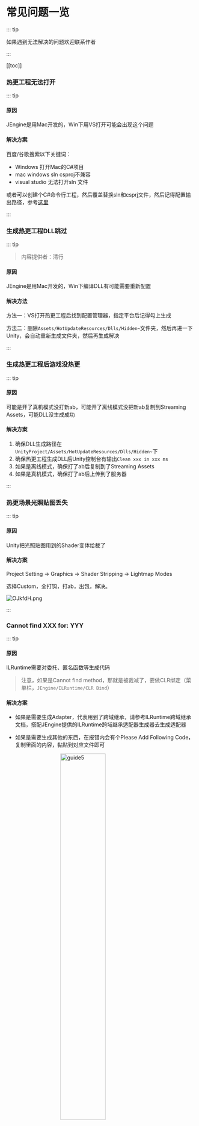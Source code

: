 # 常见问题一览

::: tip

如果遇到无法解决的问题欢迎联系作者

:::



[[toc]]



### 热更工程无法打开

::: tip

#### 原因

JEngine是用Mac开发的，Win下用VS打开可能会出现这个问题

#### 解决方案

百度/谷歌搜索以下关键词：

- Windows 打开Mac的C#项目
- mac windows sln csproj不兼容
- visual studio 无法打开sln 文件

或者可以创建个C#命令行工程，然后覆盖替换sln和csprj文件，然后记得配置输出路径，参考[这里](#生成热更工程后游戏没热更)

:::

### 生成热更工程DLL跳过

::: tip

> 内容提供者：清行

#### 原因

JEngine是用Mac开发的，Win下编译DLL有可能需要重新配置

#### 解决方法

方法一：VS打开热更工程后找到配置管理器，指定平台后记得勾上生成

方法二：删除```Assets/HotUpdateResources/Dlls/Hidden~```文件夹，然后再进一下Unity，会自动重新生成文件夹，然后再生成解决

:::



### 生成热更工程后游戏没热更

::: tip

#### 原因

可能是开了真机模式没打新ab，可能开了离线模式没把新ab复制到Streaming Assets，可能DLL没生成成功

#### 解决方案

1. 确保DLL生成路径在```UnityProject/Assets/HotUpdateResources/Dlls/Hidden~```下
2. 确保热更工程生成DLL后Unity控制台有输出```Clean xxx in xxx ms```
3. 如果是离线模式，确保打了ab后复制到了Streaming Assets
4. 如果是真机模式，确保打了ab后上传到了服务器

:::



### 热更场景光照贴图丢失

::: tip

#### 原因

Unity把光照贴图用到的Shader变体给裁了

#### 解决方案

Project Setting -> Graphics -> Shader Stripping -> Lightmap Modes

选择Custom，全打钩，打ab，出包，解决。

![OJkfdH.png](https://s1.ax1x.com/2022/05/09/OJkfdH.png)

:::



### Cannot find XXX for: **YYY**

::: tip

#### 原因

ILRuntime需要对委托、匿名函数等生成代码

> 注意，如果是Cannot find method，那就是被裁减了，要做CLR绑定（菜单栏，```JEngine/ILRuntime/CLR Bind```）

#### 解决方案

- 如果是需要生成Adapter，代表用到了跨域继承，请参考ILRuntime跨域继承文档，搭配JEngine提供的ILRuntime跨域继承适配器生成器去生成适配器

- 如果是需要生成其他的东西，在报错内会有个Please Add Following Code，复制里面的内容，黏贴到对应文件即可

  <img src="https://s1.ax1x.com/2020/07/14/Ut2RoD.png" alt="guide5" style="width:50%;margin-left:25%" />

  例如这里是```Cannot find Delegate Adapter```，那么只需要复制下面的代码，找到```Scripts/Helpers/RegisterDelegateAdapterHelper.cs```，将代码黏贴进去就好

  > 有的时候自动生成的代码，需要手动修改

:::



### 没找到这个资源的handler

:::tip

#### 原因

在切换场景时，会自动释放全部热更资源，若该热更资源已被释放，则会因为无法重复释放而出现该错误信息

#### 解决方案

忽略

:::



### 生成的适配器有报错

::: tip

#### 原因

如果继承了```MonoBehaviour```或其他Unity类型，生成的适配器可能会出现重复定义的方法

#### 解决方案

手动删除重复定义的方法即可（如同方法生成了2次，那么删除任意一个即可，需要保留一份）

:::



### 热更工程没办法使用```ScriptableObject```

::: tip

#### 原因

ScriptableObject需要在主工程定义，里面的字段无法热更，只能热更生成的数据配置（.asset文件）

#### 解决方案

在主工程定义ScriptableObject，或在热更工程用其他的代替

:::







### 热更工程没办法继承```IPointerXXXX```

::: tip

#### 原因

首先，跨域继承需要适配器，参考ILRuntime文档，其次，跨域不支持多继承，即不能同时在热更工程继承```MonoBehaviour```和```IPointerXXX```等接口

#### 解决方案

在主工程定义个类，继承这些需要继承的东西，然后用框架的ILRuntime跨域继承适配器生成器，生成该类的适配器，然后在热更工程继承该类

:::







### 热更工程没办法使用编辑器代码或使用了不生效

::: tip

#### 原因

热更工程是运行时环境，没必要使用，使用了也没效果

#### 解决方案

热更工程去掉编辑器代码

:::





### 热更工程没办法使用主工程Plugins内的代码

::: tip

#### 原因

没在热更工程引用对应代码

#### 解决方案

热更工程引用```UnityProject/Library/ScriptAssemblies/Assembly-CSharp-Firstpass.dll```

:::





### 热更工程没办法使用主工程内的代码

::: tip

#### 原因

没在热更工程引用对应代码

#### 解决方案

热更工程引用```UnityProject/Library/ScriptAssemblies/Assembly-CSharp.dll```

:::





### 热更工程没办法使用主工程Asmdef内的代码

::: tip

#### 原因

没在热更工程引用对应代码

#### 解决方案

热更工程引用```UnityProject/Library/ScriptAssemblies/Asmdef的名字.dll```

:::



### 热更工程部分Unity类型不存在

::: tip

#### 原因

因为Unity2018后对引擎代码进行了拆分，把不同功能拆分到了不同模块的DLL内，如```Animatior```，```Input```等类型都被拆分出去了，在热更工程内如果没引用对应的模块DLL，则没办法使用

#### 解决方案

1. 用IDE打开主工程任意脚本

2. 写个你要用的类，例如写个```public Animator a;```，然后按下F12，或按下Command（mac），然后左键点击你要用的类（这里的例子就是点刚刚写的```Animator```

3. 接着会反编译出来个程序集路径

   ![BIwX9K.png](https://s1.ax1x.com/2020/11/07/BIwX9K.png)

4. 热更工程引用该路径的DLL即可

:::



### `.Net Framework4.6.1` 安装不上

::: tip

> 内容提供者：清行

#### 原因

不同电脑有不同的```.net framework```版本，需要在VS内配置对应版本

#### 解决方案

右键 -> 解决方案 -> 属性 -> 应用程序 : 目标框架 选择对应的版本，需要```4.x```版本

:::



### DOTween无法使用

::: tip

> 内容提供者：L-fone

#### 原因

需要以正确的姿势去使用

#### 解决方案

**1、导入DoTween**

<img src="https://s1.ax1x.com/2020/11/07/BINzo6.png" alt="BINzo6.png" style="zoom:50%;" />

**2、拷贝Dll文件到HotFix的Dlls目录下**

<img src="https://s1.ax1x.com/2020/11/07/BIwh1U.png" alt="BIwh1U.png" style="zoom:50%;" />

<img src="https://s1.ax1x.com/2020/11/07/BIwonJ.png" alt="BIwonJ.png" style="zoom:50%;" />

<img src="https://s1.ax1x.com/2020/11/07/BIwLh6.png" alt="BIwLh6.png" style="zoom:50%;" />

<img src="https://s1.ax1x.com/2020/11/07/BIwX9K.png" alt="BIwX9K.png" style="zoom:50%;" />

<img src="https://s1.ax1x.com/2020/11/07/BIwj1O.png" alt="BIwj1O.png" style="zoom:50%;" />

<img src="https://s1.ax1x.com/2020/11/07/BIwvcD.png" alt="BIwvcD.png" style="zoom:50%;" />

**3、引入dll文件到HotFix工程中**

<img src="https://s1.ax1x.com/2020/11/07/BIwTB9.png" alt="BIwTB9.png" style="zoom:50%;" />

<img src="https://s1.ax1x.com/2020/11/07/BIwqtx.png" alt="BIwqtx.png" style="zoom:50%;" />

<img src="https://s1.ax1x.com/2020/11/07/BI0SnH.png" alt="BI0SnH.png" style="zoom:50%;" />

<img src="https://s1.ax1x.com/2020/11/07/BIwxje.png" alt="BIwxje.png" style="zoom:50%;" />

<img src="https://s1.ax1x.com/2020/11/07/BI0pBd.png" alt="BI0pBd.png" style="zoom:50%;" />

**4、使用DoTween**

<img src="https://s1.ax1x.com/2020/11/07/BI09HA.png" alt="BI09HA.png" style="zoom:50%;" />

<img src="https://s1.ax1x.com/2020/11/07/BI0PAI.png" alt="BI0PAI.png" style="zoom:50%;" />


> 如果还有其他特殊情况，可以在JEngine群里求助，也可以联系QQ：275757115（L-Fone）



:::
